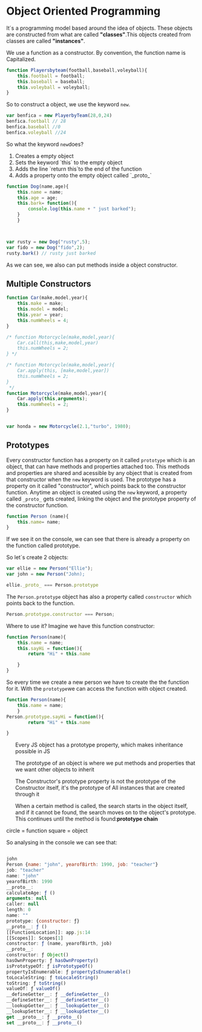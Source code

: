 <h1>Object Oriented Programming</h1>

It´s a programming model based around the idea of objects.
These objects are constructed from what are called <strong>"classes"</strong>.This objects created from classes are called <strong>"instances"</strong>.

We use a function as a constructor. By convention, the function name is Capitalized.

```javascript
function Playersbyteam(football,baseball,voleyball){
    this.football = football;
    this.baseball = baseball;
    this.voleyball = voleyball;
}
```
So to construct a object, we use the keyword `new`.

```javascript
var benfica = new PlayerbyTeam(28,0,24)
benfica.football // 28
benfica.baseball //0
benfica.voleyball //24
```

So what the keyword `new`does?

<ol>
    <li>Creates a empty object</li>
    <li>Sets the keyword `this` to the empty object</li>
    <li>Adds the line `return this`to the end of the function</li>
    <li>Adds a property onto the empty object called `_proto_`</li>
</ol>

```javascript
function Dog(name,age){
    this.name = name;
    this.age = age;
    this.bark= function(){
        console.log(this.name + " just barked");
    }
    }



var rusty = new Dog("rusty",5);
var fido = new Dog("fido",2);
rusty.bark() // rusty just barked

```

As we can see, we also can put methods inside a object constructor.

<h2>Multiple Constructors</h2>

```javascript
function Car(make,model,year){
    this.make = make;
    this.model = model;
    this.year = year;
    this.numWheels = 4;
}

/* function Motorcycle(make,model,year){
    Car.call(this,make,model,year)
    this.numWheels = 2;
} */

/* function Motorcycle(make,model,year){
    Car.apply(this, [make,model,year])
    this.numWheels = 2;
}
 */
function Motorcycle(make,model,year){
    Car.apply(this,arguments);
    this.numWheels = 2;
}


var honda = new Motorcycle(2.1,"turbo", 1980);
```
<h2>Prototypes</h2>


Every constructor function has a property on it called `prototype` which is an object, that can have methods and properties attached too.
This methods and properties are shared and acessible by any object that is created from that constructor when the `new` keyword is used.
The prototype has a property on it called "constructor", which points back to the constructor function.
Anytime an object is created using the `new` keyword, a property called `_proto_` gets created, linking the object and the prototype property of the constructor function.


```javascript
function Person (name){
    this.name= name;
}
```
If we see it on the console, we can see that there is already a property on the function called prototype.

So let´s create 2 objects:

```javascript
var ellie = new Person("Ellie");
var john = new Person("John);

ellie._proto_ === Person.prototype

```

The `Person.prototype` object has also a property called `constructor` which points back to the function.

```javascript
Person.prototype.constructor === Person;
```
Where to use it?
Imagine we have this function constructor:

```javascript
function Person(name){
    this.name = name;
    this.sayHi = function(){
        return "Hi" + this.name

    }
}
```

So every time we create a new person we have to create the the function for it. With the `prototype`we can access the function with object created.

```javascript
function Person(name){
    this.name = name;
    }
Person.prototype.sayHi = function(){
        return "Hi" + this.name

}
```
<ul>Every JS object has a prototype property, which makes inheritance possible in JS</ul>
<ul>The prototype of an object is where we put methods and properties that we want other objects to inherit</ul>
<ul>The Constructor's prototype property is not the prototype of the Constructor itself, it's the prototype of All instances that are created through it</ul>
<ul>When a certain method is called, the search starts in the object itself, and if it cannot be found, the search moves on to the object's prototype. This continues until the method is found:<strong>prototype chain</strong></ul>

circle = function
square = object

So analysing in the console we can see that:

```javascript

john
Person {name: "john", yearofBirth: 1990, job: "teacher"}
job: "teacher"
name: "john"
yearofBirth: 1990
__proto__:
calculateAge: ƒ ()
arguments: null
caller: null
length: 0
name: ""
prototype: {constructor: ƒ}
__proto__: ƒ ()
[[FunctionLocation]]: app.js:14
[[Scopes]]: Scopes[1]
constructor: ƒ (name, yearofBirth, job)
__proto__:
constructor: ƒ Object()
hasOwnProperty: ƒ hasOwnProperty()
isPrototypeOf: ƒ isPrototypeOf()
propertyIsEnumerable: ƒ propertyIsEnumerable()
toLocaleString: ƒ toLocaleString()
toString: ƒ toString()
valueOf: ƒ valueOf()
__defineGetter__: ƒ __defineGetter__()
__defineSetter__: ƒ __defineSetter__()
__lookupGetter__: ƒ __lookupGetter__()
__lookupSetter__: ƒ __lookupSetter__()
get __proto__: ƒ __proto__()
set __proto__: ƒ __proto__()
```
